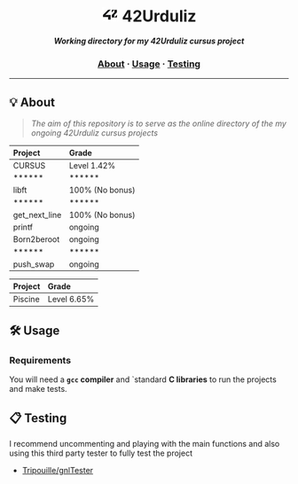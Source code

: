 <h1 align="center">
	<img src="img/42.jpg" width="30px"> 42Urduliz
</h1>

<p align="center">
	<b><i>Working directory for my 42Urduliz cursus project</i></b><br>

<h3 align="center">
	<a href="#%EF%B8%8F-about">About</a>
	<span> · </span>
	<a href="#%EF%B8%8F-usage">Usage</a>
	<span> · </span>
	<a href="#-testing">Testing</a>
</h3>

---

## 💡 About

> _The aim of this repository is to serve as the online directory of the my ongoing 42Urduliz cursus projects_

Project  | Grade
:--- | :---
CURSUS  | Level 1.42%
******  | ******
libft  | 100% (No bonus)
******  | ******
get_next_line  | 100% (No bonus)
printf  | ongoing
Born2beroot | ongoing
******  | ******
push_swap | ongoing

Project  | Grade
|:--- | :---
Piscine  | Level 6.65%

## 🛠️ Usage

### Requirements

You will need a **`gcc` compiler** and `standard **C libraries** to run the projects and make tests.

## 📋 Testing

I recommend uncommenting and playing with the main functions and also using this third party tester to fully test the project

* [Tripouille/gnlTester](https://github.com/Tripouille/gnlTester)
